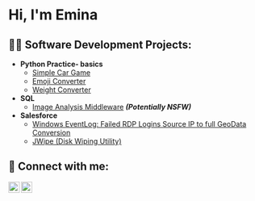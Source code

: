 <h1>Hi, I'm Emina <br/></h1>

<h2>👨‍💻 Software Development Projects:</h2>

- <b>Python Practice- basics</b>
  - [Simple Car Game](https://github.com/Ljunijankic95/Ljubijankic95/blob/main/car_game(basics).py)
  - [Emoji Converter](https://github.com/Ljunijankic95/Ljubijankic95/blob/main/emoji_converter.py)
  - [Weight Converter](https://github.com/Ljunijankic95/Ljubijankic95/blob/main/weight_converter.py)
- <b>SQL</b>
  - [Image Analysis Middleware](https://github.com/joshmadakor1/4chan-Image-Analysis-Middleware-C964) <b><i>(Potentially NSFW)</b></i>
- <b>Salesforce</b>
  - [Windows EventLog: Failed RDP Logins Source IP to full GeoData Conversion](https://github.com/joshmadakor1/Sentinel-Lab)
  - [JWipe (Disk Wiping Utility)](https://github.com/joshmadakor1/Jwipe.PowerShell)
 
<h2> 🤳 Connect with me:</h2>

[<img align="left" alt="ljubijankic95 | LinkedIn" width="22px" src="https://cdn.jsdelivr.net/npm/simple-icons@v3/icons/linkedin.svg" />][linkedin]
[<img align="left" alt="ljubijankic95 | Instagram" width="22px" src="https://cdn.jsdelivr.net/npm/simple-icons@v3/icons/instagram.svg" />][instagram]


[instagram]: https://www.instagram.com/ljubijankiceva/
[linkedin]: https://www.linkedin.com/in/eljubijankic/

<!--
Here are some ideas to get you started:

- 🔭 I’m currently working on ...
- 🌱 I’m currently learning ...
- 👯 I’m looking to collaborate on ...
- 🤔 I’m looking for help with ...
- 💬 Ask me about ...
- 📫 How to reach me: ...
- 😄 Pronouns: ...
- ⚡ Fun fact: ...
-->
